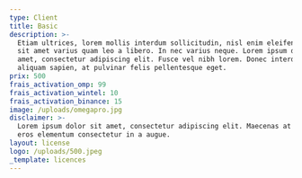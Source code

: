 ```yaml
---
type: Client
title: Basic
description: >-
  Etiam ultrices, lorem mollis interdum sollicitudin, nisl enim eleifend lacus,
  sit amet varius quam leo a libero. In nec varius neque. Lorem ipsum dolor sit
  amet, consectetur adipiscing elit. Fusce vel nibh lorem. Donec interdum
  aliquam sapien, at pulvinar felis pellentesque eget.
prix: 500
frais_activation_omp: 99
frais_activation_wintel: 10
frais_activation_binance: 15
image: /uploads/omegapro.jpg
disclaimer: >-
  Lorem ipsum dolor sit amet, consectetur adipiscing elit. Maecenas at magna vel
  eros elementum consectetur in a augue. 
layout: license
logo: /uploads/500.jpeg
_template: licences
---
```


